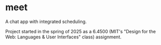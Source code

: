 # meet
A chat app with integrated scheduling. 

Project started in the spring of 2025 as a 6.4500 (MIT's "Design for the Web: Languages & User Interfaces" class) assignment.
